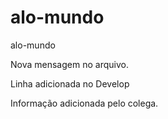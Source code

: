 # alo-mundo
alo-mundo

Nova mensagem no arquivo.

Linha adicionada no Develop

Informação adicionada pelo colega.
